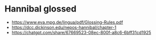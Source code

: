 # Hannibal glossed

- https://www.eva.mpg.de/lingua/pdf/Glossing-Rules.pdf
- https://dcc.dickinson.edu/nepos-hannibal/chapter-1
- https://chatgpt.com/share/67669523-08ec-800f-a8c6-6bff31cd1925
